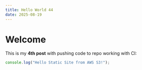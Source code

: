 ```yaml
---
title: Hello World 44
date: 2025-08-19
---
```


# Welcome
This is my **4th post** with pushing code to repo working with CI:

```js
console.log("Hello Static Site from AWS S3!");
